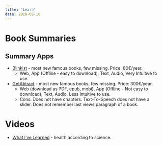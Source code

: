 ```yaml
---
title: 'Learn'
date: 2018-06-10
---
```


# Book Summaries

## Summary Apps
* [Blinkist](https://www.blinkist.com/) - most new famous books, few missing. Price: 80€/year.
  * Web, App (Offline - easy to download), Text, Audio, Very Intuitive to use.
* [GetAbtract](http://www.getabstract.com/) - most new famous books, few missing. Price: 300€/year.
  * Web (download as PDF, epub, mobi), App (Offline - Not easy to download), Text, Audio, Less Intuitive to use.
  * Cons: Does not have chapters. Text-To-Speech does not have a slider. Does not remember last views paragraph of a book.

# Videos

* [What I've Learned](https://www.youtube.com/channel/UCqYPhGiB9tkShZorfgcL2lA) - health according to science.
